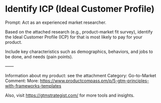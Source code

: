 # Identify ICP (Ideal Customer Profile)

Prompt: Act as an experienced market researcher.

Based on the attached research (e.g., product-market fit survey), identify the Ideal Customer Profile (ICP) for <product> that is most likely to pay for your product.

Include key characteristics such as demographics, behaviors, and jobs to be done, and needs (pain points).

——

Information about my product: see the attachment
Category: Go-to-Market
Comment: More: https://www.productcompass.pm/p/5-gtm-principles-with-frameworks-templates

Also, visit https://gtmstrategist.com/ for more tools and insights.